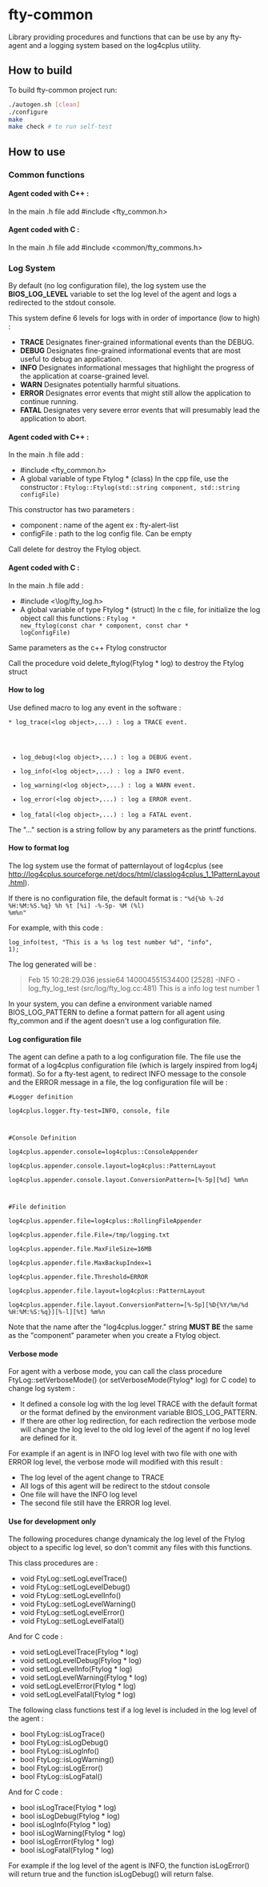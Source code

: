 # fty-common
Library providing procedures and functions that can be use by any fty-agent and
a logging system based on the log4cplus utility. 

## How to build
To build fty-common project run:
```bash
./autogen.sh [clean]
./configure
make
make check # to run self-test
```
## How to use
### Common functions
#### Agent coded with C++ : 
In the main .h file add #include \<fty_common.h\> 

#### Agent coded with C : 
In the main .h file add #include \<common/fty_commons.h\> 

### Log System
By default (no log configuration file), the log system use the **BIOS_LOG_LEVEL** variable to set the log level of the agent
and logs a redirected to the stdout console.

This system define 6 levels for logs with in order of importance  (low to high) : 
* **TRACE** Designates finer-grained informational events than the DEBUG.
* **DEBUG** Designates fine-grained informational events that are most useful to debug an application.
* **INFO**  Designates informational messages that highlight the progress of the application at coarse-grained level.
* **WARN**  Designates potentially harmful situations.
* **ERROR** Designates error events that might still allow the application to continue running.
* **FATAL** Designates very severe error events that will presumably lead the application to abort.


#### Agent coded with C++ : 
In the main .h file add : 
* #include <fty_common.h>
* A global variable of type Ftylog * (class)
In the cpp file, use the constructor : 
<code>Ftylog::Ftylog(std::string component, std::string configFile)</code>

This constructor  has two parameters : 
* component : name of the agent ex : fty-alert-list
* configFile : path to the log config file. Can be empty

Call delete for destroy the Ftylog object.

#### Agent coded with C : 
In the main .h file add : 
* #include <\log/fty_log.h\>
* A global variable of type Ftylog * (struct)
In the c file, for initialize the log object call this functions :
<code>Ftylog * new_ftylog(const char * component, const char * logConfigFile)</code>

Same parameters as the c++ Ftylog constructor

Call the procedure void delete_ftylog(Ftylog * log)  to destroy the Ftylog struct

#### How to log
Use defined macro to log any event in the software :  
  
<code>* log_trace(\<log object\>,...) : log a TRACE event.  
* log_debug(\<log object\>,...) : log a DEBUG event.   
* log_info(\<log object\>,...) : log a INFO event.  
* log_warning(\<log object\>,...) : log a WARN event.  
* log_error(\<log object\>,...) : log a ERROR event.  
* log_fatal(\<log object\>,...) : log a FATAL event.</code>
  
The "..." section is a string follow by any parameters as the printf functions.

#### How to format log
The log system use the format of patternlayout of log4cplus (see http://log4cplus.sourceforge.net/docs/html/classlog4cplus_1_1PatternLayout.html).

If there is no configuration file, the default format is :
<code>"%d{%b %-2d %H:%M:%S.%q} %h %t [%i] -%-5p- %M (%l) %m%n"</code>

For example, with this code :

<code>log_info(test, "This is a %s log test number %d", "info", 1);</code>

The log generated will be : 
>Feb 15 10:28:29.036 jessie64 140004551534400 [2528] -INFO - log_fty_log_test (src/log/fty_log.cc:481) This is a info log test number 1 

In your system, you can define a environment variable named BIOS_LOG_PATTERN to define
a format pattern for all agent using fty_common and if the agent doesn't use a log configuration file.

#### Log configuration file
The agent can define a path to a log configuration file. The file use the format of a log4cplus configuration file (which is largely inspired from log4j format).
So for a fty-test agent, to redirect INFO message to the console and the ERROR message in a file, 
the log configuration file will be : 

<code>\#Logger definition  
log4cplus.logger.fty-test=INFO, console, file  
  
\#Console Definition  
log4cplus.appender.console=log4cplus::ConsoleAppender  
log4cplus.appender.console.layout=log4cplus::PatternLayout  
log4cplus.appender.console.layout.ConversionPattern=[%-5p][%d] %m%n  
  
\#File definition  
log4cplus.appender.file=log4cplus::RollingFileAppender  
log4cplus.appender.file.File=/tmp/logging.txt  
log4cplus.appender.file.MaxFileSize=16MB  
log4cplus.appender.file.MaxBackupIndex=1  
log4cplus.appender.file.Threshold=ERROR  
log4cplus.appender.file.layout=log4cplus::PatternLayout  
log4cplus.appender.file.layout.ConversionPattern=[%-5p][%D{%Y/%m/%d %H:%M:%S:%q}][%-l][%t] %m%n  </code>

Note that the name after the "log4cplus.logger." string **MUST BE** the same as the "component"
parameter when you create a Ftylog object.

#### Verbose mode
For agent with a verbose mode, you can call the class procedure FtyLog::setVerboseMode()
(or setVerboseMode(Ftylog* log) for C code) to change log system : 

* It defined a console log with the log level TRACE with the default format or 
    the format defined by the environment variable BIOS_LOG_PATTERN.
* If there are other log redirection, for each redirection the verbose mode will change 
    the log level to the old log level of the agent if no log level are defined for it.

For example if an agent is in INFO log level with two file with one with ERROR log level, the verbose mode will modified with this result : 
* The log level of the agent change to TRACE
* All logs of this agent will be redirect to the stdout console
* One file will have the INFO log level
* The second file still have the ERROR log level.

#### Use for development only 
The following procedures change dynamicaly the log level of the Ftylog object to a specific log level, so don't commit any files with this functions.

This class procedures are : 
* void FtyLog::setLogLevelTrace()
* void FtyLog::setLogLevelDebug()
* void FtyLog::setLogLevelInfo()
* void FtyLog::setLogLevelWarning()
* void FtyLog::setLogLevelError()
* void FtyLog::setLogLevelFatal()

And for C code : 
* void setLogLevelTrace(Ftylog * log)
* void setLogLevelDebug(Ftylog * log)
* void setLogLevelInfo(Ftylog * log)
* void setLogLevelWarning(Ftylog * log)
* void setLogLevelError(Ftylog * log)
* void setLogLevelFatal(Ftylog * log)

The following class functions test if a log level is included in the log level of the agent :
* bool FtyLog::isLogTrace()
* bool FtyLog::isLogDebug()
* bool FtyLog::isLogInfo()
* bool FtyLog::isLogWarning()
* bool FtyLog::isLogError()
* bool FtyLog::isLogFatal()

And for C code : 
* bool isLogTrace(Ftylog * log)
* bool isLogDebug(Ftylog * log)
* bool isLogInfo(Ftylog * log)
* bool isLogWarning(Ftylog * log)
* bool isLogError(Ftylog * log)
* bool isLogFatal(Ftylog * log)

For example if the log level of the agent is INFO, the function isLogError() will return true and the function isLogDebug() will return false.
